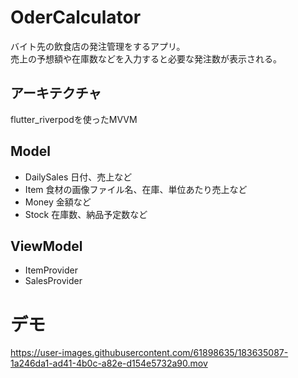 # OderCalculator
バイト先の飲食店の発注管理をするアプリ。  
売上の予想額や在庫数などを入力すると必要な発注数が表示される。

## アーキテクチャ
flutter_riverpodを使ったMVVM

## Model
 - DailySales 日付、売上など
 - Item 食材の画像ファイル名、在庫、単位あたり売上など
 - Money 金額など
 - Stock 在庫数、納品予定数など

## ViewModel
 - ItemProvider
 - SalesProvider

# デモ
https://user-images.githubusercontent.com/61898635/183635087-1a246da1-ad41-4b0c-a82e-d154e5732a90.mov

